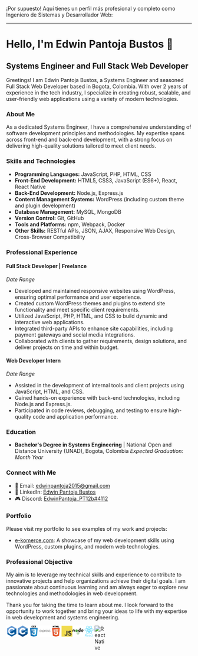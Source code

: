 ¡Por supuesto! Aquí tienes un perfil más profesional y completo como Ingeniero de Sistemas y Desarrollador Web:

---

# Hello, I'm Edwin Pantoja Bustos 👋
## Systems Engineer and Full Stack Web Developer

Greetings! I am Edwin Pantoja Bustos, a Systems Engineer and seasoned Full Stack Web Developer based in Bogota, Colombia. With over 2 years of experience in the tech industry, I specialize in creating robust, scalable, and user-friendly web applications using a variety of modern technologies.

### About Me
As a dedicated Systems Engineer, I have a comprehensive understanding of software development principles and methodologies. My expertise spans across front-end and back-end development, with a strong focus on delivering high-quality solutions tailored to meet client needs.

### Skills and Technologies
- **Programming Languages:** JavaScript, PHP, HTML, CSS
- **Front-End Development:** HTML5, CSS3, JavaScript (ES6+), React, React Native
- **Back-End Development:** Node.js, Express.js
- **Content Management Systems:** WordPress (including custom theme and plugin development)
- **Database Management:** MySQL, MongoDB
- **Version Control:** Git, GitHub
- **Tools and Platforms:** npm, Webpack, Docker
- **Other Skills:** RESTful APIs, JSON, AJAX, Responsive Web Design, Cross-Browser Compatibility

### Professional Experience
#### Full Stack Developer | Freelance
*Date Range*
- Developed and maintained responsive websites using WordPress, ensuring optimal performance and user experience.
- Created custom WordPress themes and plugins to extend site functionality and meet specific client requirements.
- Utilized JavaScript, PHP, HTML, and CSS to build dynamic and interactive web applications.
- Integrated third-party APIs to enhance site capabilities, including payment gateways and social media integrations.
- Collaborated with clients to gather requirements, design solutions, and deliver projects on time and within budget.

#### Web Developer Intern 
*Date Range*
- Assisted in the development of internal tools and client projects using JavaScript, HTML, and CSS.
- Gained hands-on experience with back-end technologies, including Node.js and Express.js.
- Participated in code reviews, debugging, and testing to ensure high-quality code and application performance.

### Education
- **Bachelor's Degree in Systems Engineering** | National Open and Distance University (UNAD), Bogota, Colombia
  *Expected Graduation: Month Year*

### Connect with Me
- 📧 Email: edwinpantoja2015@gmail.com
- 💼 LinkedIn: [Edwin Pantoja Bustos](https://www.linkedin.com/in/edwin-pantoja-bustos-07233b264/)
- 🎮 Discord: [EdwinPantoja_PT12b#4112](https://discord.gg/EdwinPantoja_PT12b#4112)

### Portfolio
Please visit my portfolio to see examples of my work and projects:
- [e-komerce.com](https://e-komerce.com/): A showcase of my web development skills using WordPress, custom plugins, and modern web technologies.

### Professional Objective
My aim is to leverage my technical skills and experience to contribute to innovative projects and help organizations achieve their digital goals. I am passionate about continuous learning and am always eager to explore new technologies and methodologies in web development.

Thank you for taking the time to learn about me. I look forward to the opportunity to work together and bring your ideas to life with my expertise in web development and systems engineering.


<img align="left" alt="C" width="30px" src="https://raw.githubusercontent.com/devicons/devicon/master/icons/c/c-original.svg" />
<img align="left" alt="C++" width="30px" src="https://raw.githubusercontent.com/devicons/devicon/master/icons/cplusplus/cplusplus-original.svg" />
<img align="left" alt="CSS" width="30px" src="https://raw.githubusercontent.com/devicons/devicon/master/icons/css3/css3-original-wordmark.svg" />
<img align="left" alt="Express" width="30px" src="https://raw.githubusercontent.com/devicons/devicon/master/icons/express/express-original-wordmark.svg" />
<img align="left" alt="HTML5" width="30px" src="https://raw.githubusercontent.com/devicons/devicon/master/icons/html5/html5-original-wordmark.svg" />
<img align="left" alt="JavaScript" width="30px" src="https://raw.githubusercontent.com/devicons/devicon/master/icons/javascript/javascript-original.svg" />
<img align="left" alt="Node.js" width="30px" src="https://raw.githubusercontent.com/devicons/devicon/master/icons/nodejs/nodejs-original-wordmark.svg" />
<img align="left" alt="React" width="30px" src="https://raw.githubusercontent.com/devicons/devicon/master/icons/react/react-original-wordmark.svg" />
<img align="left" alt="React Native" width="30px" src="https://reactnative.dev/img/header_logo.svg" />
<br/>
<br/>
